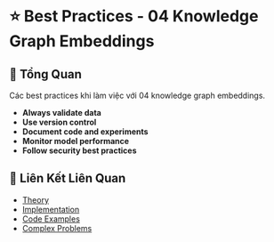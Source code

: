 # ⭐ Best Practices - 04 Knowledge Graph Embeddings

## 🎯 Tổng Quan

Các best practices khi làm việc với 04 knowledge graph embeddings.

- **Always validate data**
- **Use version control**
- **Document code and experiments**
- **Monitor model performance**
- **Follow security best practices**

## 🔗 Liên Kết Liên Quan

- [Theory](./THEORY_04_knowledge_graph_embeddings.md)
- [Implementation](./IMPLEMENTATION_04_knowledge_graph_embeddings.md)
- [Code Examples](./CODE_EXAMPLES_04_knowledge_graph_embeddings.md)
- [Complex Problems](./COMPLEX_PROBLEMS.md)
